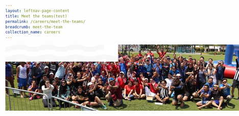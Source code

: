 ```yaml
---
layout: leftnav-page-content
title: Meet the teams(test)
permalink: /careers/meet-the-teams/
breadcrumb: meet-the-team
collection_name: careers
---
```

<div class="row">
  <div class="col is-12">
  <img src="../images/careers/hero-banner.jpg" style="position: fixed;z-index:-1;max-width: 80%;"/>
  </div>
  <div class="col is-12">
  <img src="../images/careers/wave.svg" style="position: sticky;top: 0%;z-index: 2;max-width: 70%;background-color: black;"/>
  </div>
</div>
